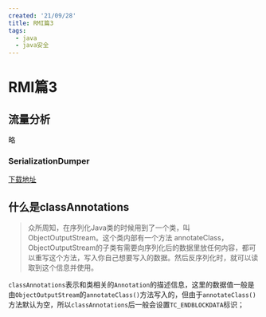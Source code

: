 ```yaml
---
created: '21/09/28'
title: RMI篇3
tags:
  - java
  - java安全
---
```

# RMI篇3

## 流量分析
略
### SerializationDumper

[下载地址](https://github.com/NickstaDB/SerializationDumper/releases/tag/1.13)

## 什么是classAnnotations
> 众所周知，在序列化Java类的时候用到了一个类，叫ObjectOutputStream。这个类内部有一个方法 annotateClass，ObjectOutputStream的子类有需要向序列化后的数据里放任何内容，都可以重写这个方法，写入你自己想要写入的数据。然后反序列化时，就可以读取到这个信息并使用。


`classAnnotations`表示和类相关的`Annotation`的描述信息，这里的数据值一般是由`ObjectOutputStream`的`annotateClass()`方法写入的，但由于`annotateClass()`方法默认为空，所以`classAnnotations`后一般会设置`TC_ENDBLOCKDATA`标识；

